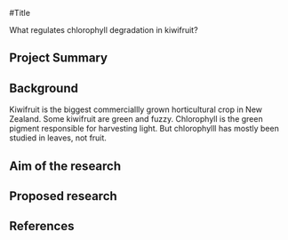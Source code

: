 #Title

What regulates chlorophyll degradation in kiwifruit?

## Project Summary
## Background
Kiwifruit is the biggest commerciallly grown horticultural crop in New Zealand. Some kiwifruit are green and fuzzy.
Chlorophyll is the green pigment responsible for harvesting light. But chlorophylll has mostly been studied in leaves, not fruit.
## Aim of the research
## Proposed research
## References
